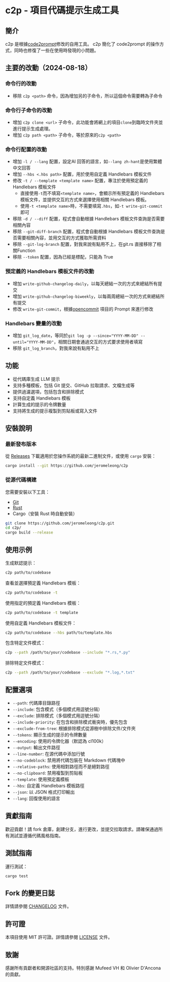 # c2p - 項目代碼提示生成工具

## 簡介
c2p 是根據[code2prompt](https://github.com/mufeedvh/code2prompt)修改的自用工具。
c2p 簡化了 code2prompt 的操作方式，同時也修復了一些在使用時發現的小問題。

## 主要的改動（2024-08-18）
### 命令行的改動
- 移除 `c2p <path>` 命令，因為增加另的子命令，所以這個命令需要轉為子命令

### 命令行子命令的改動
- 增加 `c2p clone <url>` 子命令，此功能會將網上的項目`clone`到臨時文件夾並進行提示生成處理。
- 增加 `c2p path <path>` 子命令，等於原來的`c2p <path>`

### 命令行配置的改動
- 增加 `-l / --lang` 配置，設定AI 回答的語言，如`--lang zh-hant`是使用繁體中文回答
- 增加 `--hbs <.hbs path>` 配置，用於使用自定義 Handlebars 模板文件
- 修改 `-t / --template <template name>` 配置，專注於使用預定義的 Handlebars 模板文件
    - 直接使用`-t`而不填寫`<template name>`，會顯示所有預定義的 Handlebars 模板文件，並提供交互的方式來選擇使用相關 Handlebars 模板。
    - 使用`-t <template name>`時，不需要填寫`.hbs`，如`-t write-git-commit` 即可
- 移除 `-d / --diff` 配置，程式會自動根據 Handlebars 模板文件查詢是否需要相關內容
- 移除 `--git-diff-branch` 配置，程式會自動根據 Handlebars 模板文件查詢是否需要相關內容，並用交互的方式獲取所需資料
- 移除 `--git-log-branch` 配置，對我來說有點用不上，在git.rs 直接移除了相關Function
- 移除 `--token` 配置，因為已經是標配，只能為 True

### 預定義的 Handlebars 模板文件的改動
- 增加 `write-github-changelog-daily`，以每天總結一次的方式來總結所有提交
- 增加 `write-github-changelog-biweekly`，以每兩周總結一次的方式來總結所有提交
- 修改 `write-git-commit`，根據[opencommit](https://github.com/di-sukharev/opencommit/) 項目的 Prompt 來進行修改

### Handlebars 變量的改動
- 增加 `git_log_date`，等同於`git log -p --since="YYYY-MM-DD" --until="YYYY-MM-DD"`，相關日期會通過交互的方式要求使用者填寫
- 移除 `git_log_branch`，對我來說有點用不上

## 功能
- 從代碼庫生成 LLM 提示
- 支持多種模板，包括 Git 提交、GitHub 拉取請求、文檔生成等
- 提供過濾選項，包括包含和排除模式
- 支持自定義 Handlebars 模板
- 計算生成的提示的令牌數量
- 支持將生成的提示複製到剪貼板或寫入文件

## 安裝說明
### 最新發布版本
從 [Releases](https://github.com/jeromeleong/c2p/releases) 下載適用於您操作系統的最新二進制文件，或使用 `cargo` 安裝：

```sh
cargo install --git https://github.com/jeromeleong/c2p
```

### 從源代碼構建
您需要安裝以下工具：
- [Git](https://git-scm.org/downloads)
- [Rust](https://rust-lang.org/tools/install)
- Cargo（安裝 Rust 時自動安裝）

```sh
git clone https://github.com/jeromeleong/c2p.git
cd c2p/
cargo build --release
```

## 使用示例
生成默認提示：
```sh
c2p path/to/codebase
```

查看並選擇預定義 Handlebars 模板：

```sh
c2p path/to/codebase -t
```

使用指定的預定義 Handlebars 模板：

```sh
c2p path/to/codebase -t template
```

使用自定義 Handlebars 模板文件：

```sh
c2p path/to/codebase --hbs path/to/template.hbs
```

包含特定文件模式：
```sh
c2p --path /path/to/your/codebase --include "*.rs,*.py"
```

排除特定文件模式：
```sh
c2p --path /path/to/your/codebase --exclude "*.log,*.txt"
```

## 配置選項
- `--path`: 代碼庫目錄路徑
- `--include`: 包含模式（多個模式用逗號分隔）
- `--exclude`: 排除模式（多個模式用逗號分隔）
- `--include-priority`: 在包含和排除模式衝突時，優先包含
- `--exclude-from-tree`: 根據排除模式從源樹中排除文件/文件夾
- `--tokens`: 顯示生成的提示的令牌數量
- `--encoding`: 使用的令牌化器（默認為 cl100k）
- `--output`: 輸出文件路徑
- `--line-number`: 在源代碼中添加行號
- `--no-codeblock`: 禁用將代碼包裝在 Markdown 代碼塊中
- `--relative-paths`: 使用相對路徑而不是絕對路徑
- `--no-clipboard`: 禁用複製到剪貼板
- `--template`: 使用預定義模板
- `--hbs`: 自定義 Handlebars 模板路徑
- `--json`: 以 JSON 格式打印輸出
- `--lang`: 回復使用的語言

## 貢獻指南
歡迎貢獻！請 fork 倉庫，創建分支，進行更改，並提交拉取請求。請確保通過所有測試並遵循代碼風格指南。

## 測試指南
運行測試：
```sh
cargo test
```

## Fork 的變更日誌
詳情請參閱 [CHANGELOG](CHANGELOG.md) 文件。

## 許可證
本項目使用 MIT 許可證。詳情請參閱 [LICENSE](LICENSE) 文件。

## 致謝
感謝所有貢獻者和開源社區的支持。特別感謝 Mufeed VH 和 Olivier D'Ancona 的貢獻。